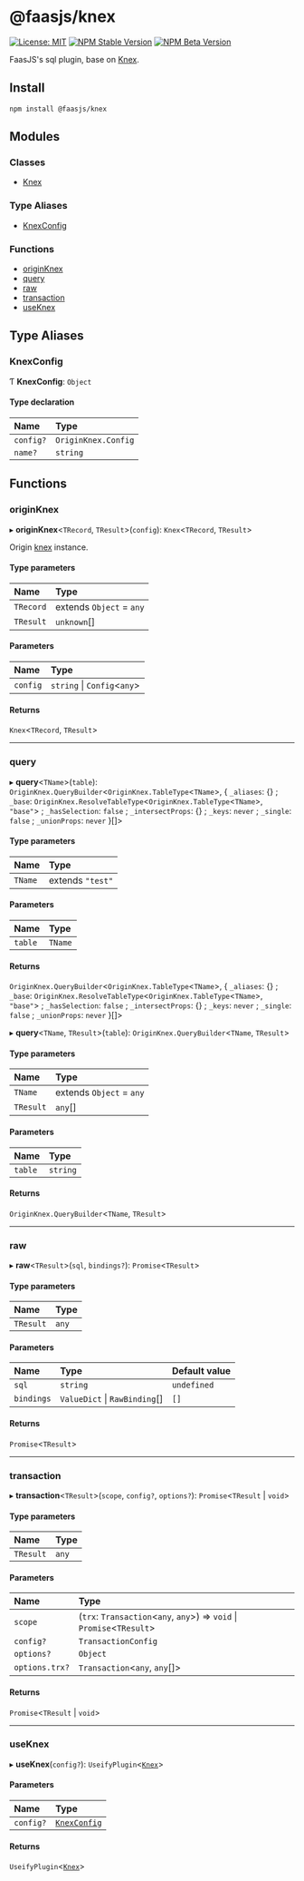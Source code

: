 # @faasjs/knex

[![License: MIT](https://img.shields.io/npm/l/@faasjs/knex.svg)](https://github.com/faasjs/faasjs/blob/main/packages/faasjs/knex/LICENSE)
[![NPM Stable Version](https://img.shields.io/npm/v/@faasjs/knex/stable.svg)](https://www.npmjs.com/package/@faasjs/knex)
[![NPM Beta Version](https://img.shields.io/npm/v/@faasjs/knex/beta.svg)](https://www.npmjs.com/package/@faasjs/knex)

FaasJS's sql plugin, base on [Knex](https://knexjs.org/).

## Install

    npm install @faasjs/knex
## Modules

### Classes

- [Knex](classes/Knex.md)

### Type Aliases

- [KnexConfig](#knexconfig)

### Functions

- [originKnex](#originknex)
- [query](#query)
- [raw](#raw)
- [transaction](#transaction)
- [useKnex](#useknex)

## Type Aliases

### KnexConfig

Ƭ **KnexConfig**: `Object`

#### Type declaration

| Name | Type |
| :------ | :------ |
| `config?` | `OriginKnex.Config` |
| `name?` | `string` |

## Functions

### originKnex

▸ **originKnex**<`TRecord`, `TResult`\>(`config`): `Knex`<`TRecord`, `TResult`\>

Origin [knex](https://knexjs.org/) instance.

#### Type parameters

| Name | Type |
| :------ | :------ |
| `TRecord` | extends `Object` = `any` |
| `TResult` | `unknown`[] |

#### Parameters

| Name | Type |
| :------ | :------ |
| `config` | `string` \| `Config`<`any`\> |

#### Returns

`Knex`<`TRecord`, `TResult`\>

___

### query

▸ **query**<`TName`\>(`table`): `OriginKnex.QueryBuilder`<`OriginKnex.TableType`<`TName`\>, { `_aliases`: {} ; `_base`: `OriginKnex.ResolveTableType`<`OriginKnex.TableType`<`TName`\>, ``"base"``\> ; `_hasSelection`: ``false`` ; `_intersectProps`: {} ; `_keys`: `never` ; `_single`: ``false`` ; `_unionProps`: `never`  }[]\>

#### Type parameters

| Name | Type |
| :------ | :------ |
| `TName` | extends ``"test"`` |

#### Parameters

| Name | Type |
| :------ | :------ |
| `table` | `TName` |

#### Returns

`OriginKnex.QueryBuilder`<`OriginKnex.TableType`<`TName`\>, { `_aliases`: {} ; `_base`: `OriginKnex.ResolveTableType`<`OriginKnex.TableType`<`TName`\>, ``"base"``\> ; `_hasSelection`: ``false`` ; `_intersectProps`: {} ; `_keys`: `never` ; `_single`: ``false`` ; `_unionProps`: `never`  }[]\>

▸ **query**<`TName`, `TResult`\>(`table`): `OriginKnex.QueryBuilder`<`TName`, `TResult`\>

#### Type parameters

| Name | Type |
| :------ | :------ |
| `TName` | extends `Object` = `any` |
| `TResult` | `any`[] |

#### Parameters

| Name | Type |
| :------ | :------ |
| `table` | `string` |

#### Returns

`OriginKnex.QueryBuilder`<`TName`, `TResult`\>

___

### raw

▸ **raw**<`TResult`\>(`sql`, `bindings?`): `Promise`<`TResult`\>

#### Type parameters

| Name | Type |
| :------ | :------ |
| `TResult` | `any` |

#### Parameters

| Name | Type | Default value |
| :------ | :------ | :------ |
| `sql` | `string` | `undefined` |
| `bindings` | `ValueDict` \| `RawBinding`[] | `[]` |

#### Returns

`Promise`<`TResult`\>

___

### transaction

▸ **transaction**<`TResult`\>(`scope`, `config?`, `options?`): `Promise`<`TResult` \| `void`\>

#### Type parameters

| Name | Type |
| :------ | :------ |
| `TResult` | `any` |

#### Parameters

| Name | Type |
| :------ | :------ |
| `scope` | (`trx`: `Transaction`<`any`, `any`\>) => `void` \| `Promise`<`TResult`\> |
| `config?` | `TransactionConfig` |
| `options?` | `Object` |
| `options.trx?` | `Transaction`<`any`, `any`[]\> |

#### Returns

`Promise`<`TResult` \| `void`\>

___

### useKnex

▸ **useKnex**(`config?`): `UseifyPlugin`<[`Knex`](classes/Knex.md)\>

#### Parameters

| Name | Type |
| :------ | :------ |
| `config?` | [`KnexConfig`](#knexconfig) |

#### Returns

`UseifyPlugin`<[`Knex`](classes/Knex.md)\>
